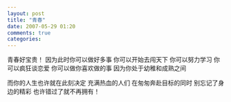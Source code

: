 ```yaml
---
layout: post
title: "青春"
date: 2007-05-29 01:20
comments: true
categories: 
---
```



青春好宝贵！
因为此时你可以做好多事
你可以开始去闯天下
你可以努力学习
你可以疯狂谈恋爱
你可以做你喜欢做的事
因为你处于幼稚和成熟之间

而你的人生也许就在此刻决定
充满热血的人们
在匆匆奔赴目标的同时
别忘记了身边的精彩
也许错过了就不再拥有！
